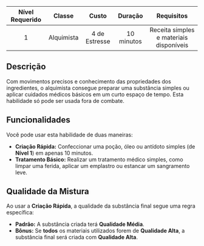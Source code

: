 
| Nível Requerido | Classe | Custo | Duração | Requisitos |
| :---: | :---: | :---: | :---: | :---: |
| 1 | Alquimista | 4 de Estresse | 10 minutos | Receita simples e materiais disponíveis |

## Descrição
Com movimentos precisos e conhecimento das propriedades dos ingredientes, o alquimista consegue preparar uma substância simples ou aplicar cuidados médicos básicos em um curto espaço de tempo. Esta habilidade só pode ser usada fora de combate.

## Funcionalidades
Você pode usar esta habilidade de duas maneiras:

* **Criação Rápida:** Confeccionar uma poção, óleo ou antídoto simples (de **Nível 1**) em apenas 10 minutos.
* **Tratamento Básico:** Realizar um tratamento médico simples, como limpar uma ferida, aplicar um emplastro ou estancar um sangramento leve.

## Qualidade da Mistura
Ao usar a **Criação Rápida**, a qualidade da substância final segue uma regra específica:

* **Padrão:** A substância criada terá **Qualidade Média**.
* **Bônus:** Se **todos** os materiais utilizados forem de **Qualidade Alta**, a substância final será criada com **Qualidade Alta**.